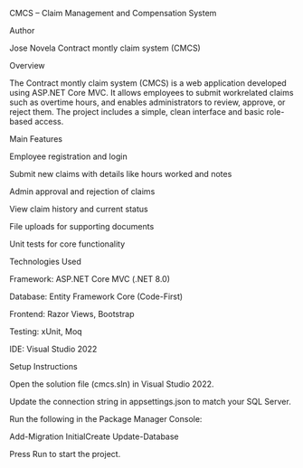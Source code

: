 CMCS – Claim Management and Compensation System

Author

Jose Novela
Contract montly claim system (CMCS)

Overview

The Contract montly claim system (CMCS) is a web application developed using ASP.NET Core MVC.
It allows employees to submit workrelated claims such as overtime hours, and enables administrators to review, approve, or reject them.
The project includes a simple, clean interface and basic role-based access.

Main Features

Employee registration and login

Submit new claims with details like hours worked and notes

Admin approval and rejection of claims

View claim history and current status

File uploads for supporting documents

Unit tests for core functionality

Technologies Used

Framework: ASP.NET Core MVC (.NET 8.0)

Database: Entity Framework Core (Code-First)

Frontend: Razor Views, Bootstrap

Testing: xUnit, Moq

IDE: Visual Studio 2022


Setup Instructions

Open the solution file (cmcs.sln) in Visual Studio 2022.

Update the connection string in appsettings.json to match your SQL Server.

Run the following in the Package Manager Console:

Add-Migration InitialCreate
Update-Database


Press Run to start the project.
